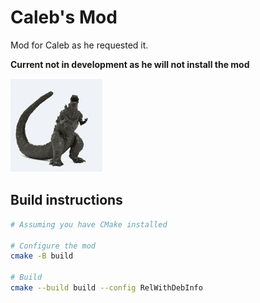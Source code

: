 # Caleb's Mod
Mod for Caleb as he requested it.

**Current not in development as he will not install the mod**

<img src="logo.png" width="150" alt="the mod's logo" />

## Build instructions
```sh
# Assuming you have CMake installed

# Configure the mod
cmake -B build

# Build
cmake --build build --config RelWithDebInfo
```
